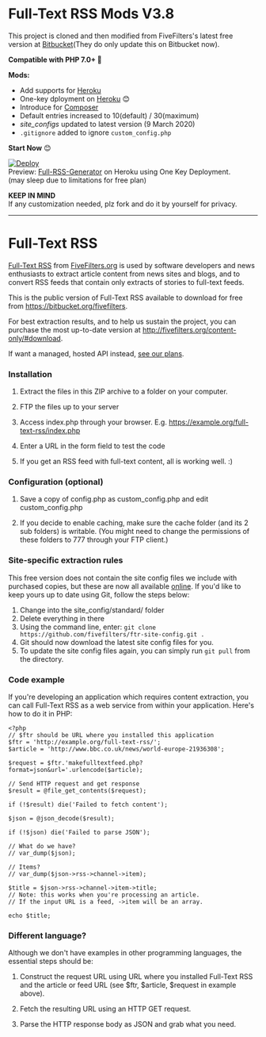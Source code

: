# Full-Text RSS Mods V3.8

This project is cloned and then modified from FiveFilters's latest free version at [Bitbucket](https://bitbucket.org/fivefilters/full-text-rss/src/master/)(They do only update this on Bitbucket now).

**Compatible with PHP 7.0+ 🤣**

**Mods:**

- Add supports for [Heroku](https://heroku.com)
- One-key dployment on [Heroku](https://heroku.com/deploy?template=https://github.com/reycn/full-text-rss) 😊
- Introduce for [Composer](https://getcomposer.org/)
- Default entries increased to 10(default) / 30(maximum)
- _site_configs_ updated to latest version (9 March 2020)
- `.gitignore` added to ignore `custom_config.php`

**Start Now** 😊

[![Deploy](https://www.herokucdn.com/deploy/button.png)](https://heroku.com/deploy?template=https://github.com/reycn/full-text-rss)  
Preview: [Full-RSS-Generator](https://full-rss-generator.herokuapp.com/) on Heroku using One Key Deployment.  
(may sleep due to limitations for free plan)

**KEEP IN MIND**  
If any customization needed, plz fork and do it by yourself for privacy.

---

# Full-Text RSS

[Full-Text RSS](https://fivefilters.org/content-only/) from [FiveFilters.org](https://fivefilters.org) is used by software developers and news enthusiasts to extract article content from news sites and blogs, and to convert RSS feeds that contain only extracts of stories to full-text feeds.

This is the public version of Full-Text RSS available to download for free from <https://bitbucket.org/fivefilters>.

For best extraction results, and to help us sustain the project, you can purchase the most up-to-date version at <http://fivefilters.org/content-only/#download>.

If want a managed, hosted API instead, [see our plans](https://rapidapi.com/fivefilters/api/full-text-rss/pricing).

### Installation

1. Extract the files in this ZIP archive to a folder on your computer.

2. FTP the files up to your server

3. Access index.php through your browser. E.g. https://example.org/full-text-rss/index.php

4. Enter a URL in the form field to test the code

5. If you get an RSS feed with full-text content, all is working well. :)

### Configuration (optional)

1. Save a copy of config.php as custom_config.php and edit custom_config.php

2. If you decide to enable caching, make sure the cache folder (and its 2 sub folders) is writable. (You might need to change the permissions of these folders to 777 through your FTP client.)

### Site-specific extraction rules

This free version does not contain the site config files we include with purchased copies, but these are now all available [online](https://github.com/fivefilters/ftr-site-config). If you'd like to keep yours up to date using Git, follow the steps below:

1. Change into the site_config/standard/ folder
2. Delete everything in there
3. Using the command line, enter: `git clone https://github.com/fivefilters/ftr-site-config.git .`
4. Git should now download the latest site config files for you.
5. To update the site config files again, you can simply run `git pull` from the directory.

### Code example

If you're developing an application which requires content extraction, you can call Full-Text RSS as a web service from within your application. Here's how to do it in PHP:

    <?php
    // $ftr should be URL where you installed this application
    $ftr = 'http://example.org/full-text-rss/';
    $article = 'http://www.bbc.co.uk/news/world-europe-21936308';

    $request = $ftr.'makefulltextfeed.php?format=json&url='.urlencode($article);

    // Send HTTP request and get response
    $result = @file_get_contents($request);

    if (!$result) die('Failed to fetch content');

    $json = @json_decode($result);

    if (!$json) die('Failed to parse JSON');

    // What do we have?
    // var_dump($json);

    // Items?
    // var_dump($json->rss->channel->item);

    $title = $json->rss->channel->item->title;
    // Note: this works when you're processing an article.
    // If the input URL is a feed, ->item will be an array.

    echo $title;

### Different language?

Although we don't have examples in other programming languages, the essential steps should be:

1. Construct the request URL using URL where you installed Full-Text RSS and the article or feed URL (see $ftr, $article, \$request in example above).

2. Fetch the resulting URL using an HTTP GET request.

3. Parse the HTTP response body as JSON and grab what you need.
